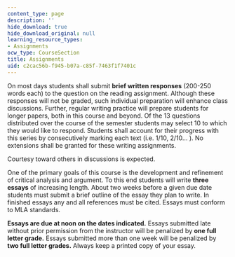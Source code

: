 ```yaml
---
content_type: page
description: ''
hide_download: true
hide_download_original: null
learning_resource_types:
- Assignments
ocw_type: CourseSection
title: Assignments
uid: c2cac56b-f945-b07a-c85f-7463f1f7401c
---
```


On most days students shall submit **brief written responses** (200-250 words each) to the question on the reading assignment. Although these responses will not be graded, such individual preparation will enhance class discussions. Further, regular writing practice will prepare students for longer papers, both in this course and beyond. Of the 13 questions distributed over the course of the semester students may select 10 to which they would like to respond. Students shall account for their progress with this series by consecutively marking each text (i.e. 1/10, 2/10… ). No extensions shall be granted for these writing assignments. 

Courtesy toward others in discussions is expected.

One of the primary goals of this course is the development and refinement of critical analysis and argument. To this end students will write **three essays** of increasing length. About two weeks before a given due date students must submit a brief outline of the essay they plan to write. In finished essays any and all references must be cited. Essays must conform to MLA standards.

**Essays are due at noon on the dates indicated.** Essays submitted late without prior permission from the instructor will be penalized by **one full letter grade.** Essays submitted more than one week will be penalized by **two full letter grades.** Always keep a printed copy of your essay.